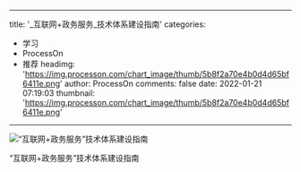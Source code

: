 
---
title: '_互联网+政务服务_技术体系建设指南'
categories: 
 - 学习
 - ProcessOn
 - 推荐
headimg: 'https://img.processon.com/chart_image/thumb/5b8f2a70e4b0d4d65bf6411e.png'
author: ProcessOn
comments: false
date: 2022-01-21 07:19:03
thumbnail: 'https://img.processon.com/chart_image/thumb/5b8f2a70e4b0d4d65bf6411e.png'
---

<div>   
<img class="thumb" alt="“互联网+政务服务”技术体系建设指南" src="https://img.processon.com/chart_image/thumb/5b8f2a70e4b0d4d65bf6411e.png" referrerpolicy="no-referrer">
<p>“互联网+政务服务”技术体系建设指南</p>  
</div>
            